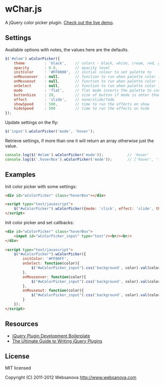 # wChar.js

A jQuery color picker plugin. [Check out the live demo](http://www.websanova.com/plugins/color-pickers/jquery).


## Settings

Available options with notes, the values here are the defaults.

```javascript
$('#elem').wColorPicker({
    theme         : 'black',    // colors - black, white, cream, red, green, blue, yellow, orange, plum
    opacity       : 0.8,        // opacity level
    initColor     : '#FF0000',  // initial colour to set palette to
    onMouseover   : null,       // function to run when palette color is moused over
    onMouseout    : null,       // function to run when palette color is moused out
    onSelect      : null,       // function to run when palette color is selected
    mode          : 'flat',     // flat mode inserts the palette to container, other modes insert button into container - hover, click
    buttonSize    : 20,         // size of button if mode is ohter than flat
    effect        : 'slide',    // none/slide/fade
    showSpeed     : 500,        // time to run the effects on show
    hideSpeed     : 500         // time to run the effects on hide
});
```

Update settings on the fly:

```javascript
$('input').wColorPicker('mode', 'hover');
```

Retrieve settings, if more than one it will return an array otherwise just the value.

```javascript
console.log($('#elem').wColorPicker('mode'));           // 'hover'
console.log($('.hoverBox').wColorPicker('mode'));       // ['hover', 'flat', 'click']
```


## Examples


Init color picker with some settings:

```html
<div id="wColorPicker" class="hoverBox"></div>

<script type="text/javascript">
    $("#wColorPicker").wColorPicker({mode: 'click', effect: 'slide', theme: 'plum'});
</script>
```

Init color picker and set callbacks:

```html
<div id="wColorPicker" class="hoverBox">
    <input id="wColorPicker_input" type="text"/><br/><br/>
</div>
    
<script type="text/javascript">
    $("#wColorPicker").wColorPicker({
        initColor: '#FF00FF',
        onSelect: function(color){
            $("#wColorPicker_input").css('background', color).val(color);
        },
        onMouseover: function(color){
            $("#wColorPicker_input").css('background', color).val(color);
        },
        onMouseout: function(color){
            $("#wColorPicker_input").css('background', color).val(color);
        }
    });
</script>
```

## Resources

* [jQuery Plugin Development Boilerplate](http://www.websanova.com/tutorials/jquery/jquery-plugin-development-boilerplate)
* [The Ultimate Guide to Writing jQuery Plugins](http://www.websanova.com/tutorials/jquery/the-ultimate-guide-to-writing-jquery-plugins)


## License

MIT licensed

Copyright (C) 2011-2012 Websanova http://www.websanova.com